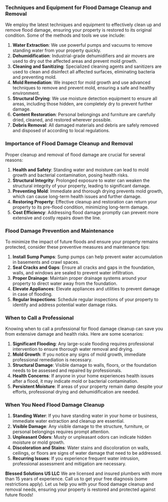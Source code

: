 ### Techniques and Equipment for Flood Damage Cleanup and Removal

We employ the latest techniques and equipment to effectively clean up and remove flood damage, ensuring your property is restored to its original condition. Some of the methods and tools we use include:

1. **Water Extraction**: We use powerful pumps and vacuums to remove standing water from your property quickly.
2. **Dehumidification**: Industrial-grade dehumidifiers and air movers are used to dry out the affected areas and prevent mold growth.
3. **Cleaning and Sanitizing**: Specialized cleaning agents and sanitizers are used to clean and disinfect all affected surfaces, eliminating bacteria and preventing mold.
4. **Mold Remediation**: We inspect for mold growth and use advanced techniques to remove and prevent mold, ensuring a safe and healthy environment.
5. **Structural Drying**: We use moisture detection equipment to ensure all areas, including those hidden, are completely dry to prevent further damage.
6. **Content Restoration**: Personal belongings and furniture are carefully dried, cleaned, and restored wherever possible.
7. **Debris Removal**: All damaged materials and debris are safely removed and disposed of according to local regulations.

### Importance of Flood Damage Cleanup and Removal

Proper cleanup and removal of flood damage are crucial for several reasons:

1. **Health and Safety**: Standing water and moisture can lead to mold growth and bacterial contamination, posing health risks.
2. **Structural Integrity**: Prolonged exposure to water can weaken the structural integrity of your property, leading to significant damage.
3. **Preventing Mold**: Immediate and thorough drying prevents mold growth, which can cause long-term health issues and further damage.
4. **Restoring Property**: Effective cleanup and restoration can return your property to its pre-flood condition, minimizing long-term damage.
5. **Cost Efficiency**: Addressing flood damage promptly can prevent more extensive and costly repairs down the line.

### Flood Damage Prevention and Maintenance

To minimize the impact of future floods and ensure your property remains protected, consider these preventive measures and maintenance tips:

1. **Install Sump Pumps**: Sump pumps can help prevent water accumulation in basements and crawl spaces.
2. **Seal Cracks and Gaps**: Ensure all cracks and gaps in the foundation, walls, and windows are sealed to prevent water infiltration.
3. **Proper Drainage**: Maintain proper drainage systems around your property to direct water away from the foundation.
4. **Elevate Appliances**: Elevate appliances and utilities to prevent damage in case of flooding.
5. **Regular Inspections**: Schedule regular inspections of your property to identify and address potential water damage risks.

### When to Call a Professional

Knowing when to call a professional for flood damage cleanup can save you from extensive damage and health risks. Here are some scenarios:

1. **Significant Flooding**: Any large-scale flooding requires professional intervention to ensure thorough water removal and drying.
2. **Mold Growth**: If you notice any signs of mold growth, immediate professional remediation is necessary.
3. **Structural Damage**: Visible damage to walls, floors, or the foundation needs to be assessed and repaired by professionals.
4. **Health Concerns**: If anyone in your home experiences health issues after a flood, it may indicate mold or bacterial contamination.
5. **Persistent Moisture**: If areas of your property remain damp despite your efforts, professional drying and dehumidification are needed.

### When You Need Flood Damage Cleanup

1. **Standing Water**: If you have standing water in your home or business, immediate water extraction and cleanup are essential.
2. **Visible Damage**: Any visible damage to the structure, furniture, or personal belongings requires prompt attention.
3. **Unpleasant Odors**: Musty or unpleasant odors can indicate hidden moisture or mold growth.
4. **Discoloration and Stains**: Water stains and discoloration on walls, ceilings, or floors are signs of water damage that need to be addressed.
5. **Recurring Issues**: If you experience frequent water intrusion, professional assessment and mitigation are necessary.


**Blessed Solutions US LLC**
We are licensed and insured plumbers with more than 15 years of experience. Call us to get your free diagnosis (some restrictions apply). Let us help you with your flood damage cleanup and removal needs, ensuring your property is restored and protected against future floods!
